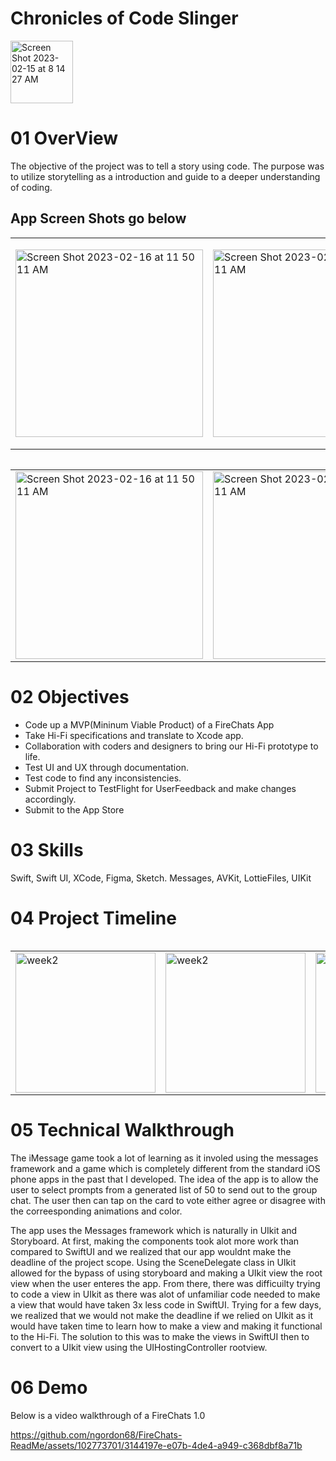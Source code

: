 # Chronicles of Code Slinger
<img width="100" alt="Screen Shot 2023-02-15 at 8 14 27 AM" src="https://github.com/AriRue/CodeSlingerComic1/assets/148977926/f99b6669-f675-4904-9e65-14bb88b99889">

# 01 OverView
The objective of the project was to tell a story using code. The purpose was to utilize storytelling as a introduction and guide to a deeper understanding of  coding.

## App Screen Shots go below


 <table>
 <tr>

<td>
<img width="300px; height: 500px;" alt="Screen Shot 2023-02-16 at 11 50 11 AM" src="(https://github.com/AriRue/CodeSlingerComic1/assets/148977926/bbcad693-b427-4700-b179-91fd9615e7f6)">
<td>


<img width="300px; h![Uploading bookcoverpp.png…]()
eight: 500px;" alt="Screen Shot 2023-02-16 at 11 50 11 AM" src="https://github.com/ngordon68/FireChats/assets/102773701/5911aa6c-6d02-4b3a-8b29-7441dcd27187">
<td>

<tr>
<table>

 <table>
 <tr>
  <td>
<img width="300px; height: 500px;" alt="Screen Shot 2023-02-16 at 11 50 11 AM" src="https://github.com/ngordon68/FireChats/assets/102773701/b1210a2d-b2a9-4eca-a47b-cb10778030c4">
<td>
<img width="300px; height: 500px;" alt="Screen Shot 2023-02-16 at 11 50 11 AM" src="https://github.com/ngordon68/FireChats/assets/102773701/bbe08a99-bed4-4da5-8117-eb999db88d1f">
<td>
<tr>
<table>






# 02 Objectives 
- Code up a MVP(Mininum Viable Product) of a FireChats App
- Take Hi-Fi specifications and translate to Xcode app.
- Collaboration with coders and designers to bring our Hi-Fi prototype to life.
- Test UI and UX through documentation.
- Test code to find any inconsistencies.
- Submit Project to TestFlight for UserFeedback and make changes accordingly.
- Submit to the App Store

# 03 Skills
Swift, Swift UI, XCode, Figma, Sketch.
Messages, AVKit, LottieFiles, UIKit

# 04 Project Timeline



 <table>
 <tr>

  <td>
 <img width="224" alt="week2" src="https://github.com/ngordon68/FireChats/assets/102773701/72b799b4-2107-421f-9636-ed5c05d58123">

   <td>
   
 <img width="224" alt="week2" src="https://github.com/ngordon68/FireChats/assets/102773701/59214594-305e-4da3-b434-fc97c4902def">


  <td>
  
  <img width="224" alt="week3" src="https://github.com/ngordon68/FireChats/assets/102773701/cf1875b3-2eb2-42a6-81bd-60c0267975bf">
   
   <td>
    
  <img width="224" alt="week3" src="https://github.com/ngordon68/FireChats/assets/102773701/28123804-405f-4e77-a97f-2652ae708e72">

   <tr>
   <table>  



   
# 05 Technical Walkthrough
    
The iMessage game took a lot of learning as it involed using the messages framework and a game which is completely different from the standard iOS phone apps in the past that I developed. The idea of the app is to allow the user to select prompts from a generated list of 50 to send out to the group chat. The user then can tap on the card to vote either agree or disagree with the correesponding animations and color. 
    
The app uses the Messages framework which is naturally in UIkit and Storyboard. At first, making the components took alot more work than compared to SwiftUI and we realized that our app wouldnt make the deadline of the project scope.  Using the SceneDelegate class in UIkit allowed for the bypass of using storyboard and making a UIkit view the root view when the user enteres the app. From there, there was difficuilty trying to code a view in UIkit as there was alot of unfamiliar code needed to make a view that would have taken 3x less code in SwiftUI. Trying for a few days, we realized that we would not make the deadline if we relied on UIkit as it would have taken time to learn how to make a view and making it functional to the Hi-Fi. The solution to this was to make the views in SwiftUI then to convert to a UIkit view using the UIHostingController rootview.    
    
    
# 06 Demo

Below is a video walkthrough of a FireChats 1.0



https://github.com/ngordon68/FireChats-ReadMe/assets/102773701/3144197e-e07b-4de4-a949-c368dbf8a71b
